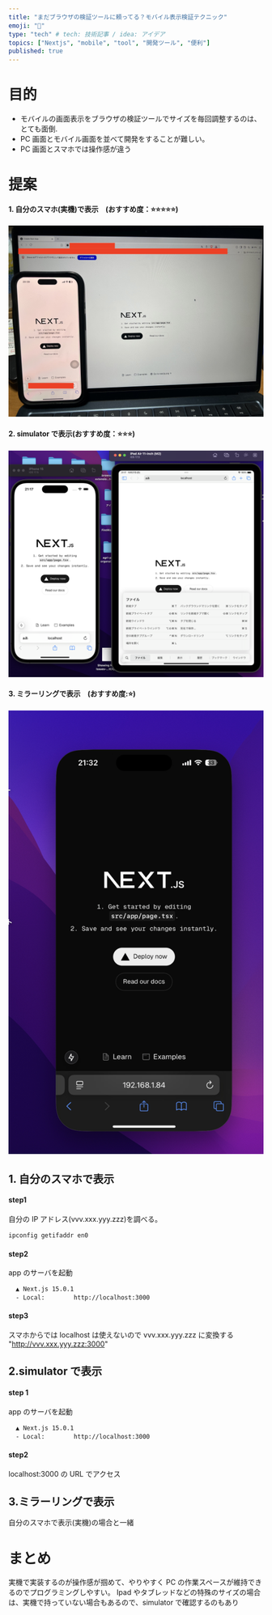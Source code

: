 ```yaml
---
title: "まだブラウザの検証ツールに頼ってる？モバイル表示検証テクニック"
emoji: "📱"
type: "tech" # tech: 技術記事 / idea: アイデア
topics: ["Nextjs", "mobile", "tool", "開発ツール", "便利"]
published: true
---
```


# 目的

- モバイルの画面表示をブラウザの検証ツールでサイズを毎回調整するのは、とても面倒.
- PC 画面とモバイル画面を並べて開発をすることが難しい。
- PC 画面とスマホでは操作感が違う

# 提案

#### 1. 自分のスマホ(実機)で表示　(おすすめ度：⭐️⭐️⭐️⭐️⭐️)

![実機](/images/localhost-mobile-sumilator/IMG_4799.jpg)

#### 2. simulator で表示(おすすめ度：⭐️⭐️⭐️)

![simulator](/images/localhost-mobile-sumilator/sumilator.png)

#### 3. ミラーリングで表示　(おすすめ度:⭐️)

![ミラーリング](/images/localhost-mobile-sumilator/mirror.png)

## 1. 自分のスマホで表示

#### step1

自分の IP アドレス(vvv.xxx.yyy.zzz)を調べる。

```bash
ipconfig getifaddr en0
```

#### step2

app のサーバを起動

```bash
  ▲ Next.js 15.0.1
  - Local:        http://localhost:3000
```

#### step3

スマホからでは localhost は使えないので vvv.xxx.yyy.zzz に変換する
"http://vvv.xxx.yyy.zzz:3000"

## 2.simulator で表示

#### step 1

app のサーバを起動

```bash
  ▲ Next.js 15.0.1
  - Local:        http://localhost:3000
```

#### step2

localhost:3000 の URL でアクセス

## 3.ミラーリングで表示

自分のスマホで表示(実機)の場合と一緒

# まとめ

実機で実装するのが操作感が掴めて、やりやすく PC の作業スペースが維持できるのでプログラミングしやすい。
Ipad やタブレッドなどの特殊のサイズの場合は、実機で持っていない場合もあるので、simulator で確認するのもあり
